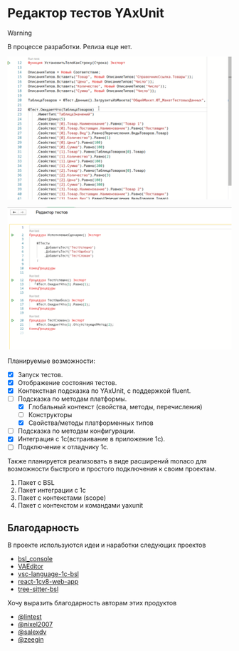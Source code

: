 # Редактор тестов YAxUnit

> [!WARNING]  
> В процессе разработки. Релиза еще нет.

![Screen](/docs/images/screencast.gif)

![Run test](/docs/images/run-tests.gif)

Планируемые возможности:

* [x] Запуск тестов.
* [x] Отображение состояния тестов.
* [x] Контекстная подсказка по YAxUnit, с поддержкой fluent.
* [ ] Подсказка по методам платформы.
  * [x] Глобальный контекст (свойства, методы, перечисления)
  * [ ] Конструкторы
  * [x] Свойства/методы платформенных типов
* [ ] Подсказка по методам конфигурации.
* [x] Интеграция с 1с(встраивание в приложение 1с).
* [ ] Подключение к отладчику 1с.

Также планируется реализовать в виде расширений monaco для возможности быстрого и простого подключения к своим проектам.

1. Пакет с BSL
2. Пакет интеграции с 1c
3. Пакет с контекстами (scope)
4. Пакет с контекстом и командами yaxunit

## Благодарность

В проекте используются идеи и наработки следующих проектов

* [bsl_console](https://github.com/salexdv/bsl_console)
* [VAEditor](https://github.com/Pr-Mex/VAEditor)
* [vsc-language-1c-bsl](https://github.com/1c-syntax/vsc-language-1c-bsl)
* [react-1cv8-web-app](https://github.com/IngvarConsulting/react-1cv8-web-app)
* [tree-sitter-bsl](https://github.com/alkoleft/tree-sitter-bsl)

Хочу выразить благодарность авторам этих продуктов

* [@lintest](https://github.com/lintest)
* [@nixel2007](https://github.com/nixel2007)
* [@salexdv](https://github.com/salexdv)
* [@zeegin](https://github.com/zeegin)
